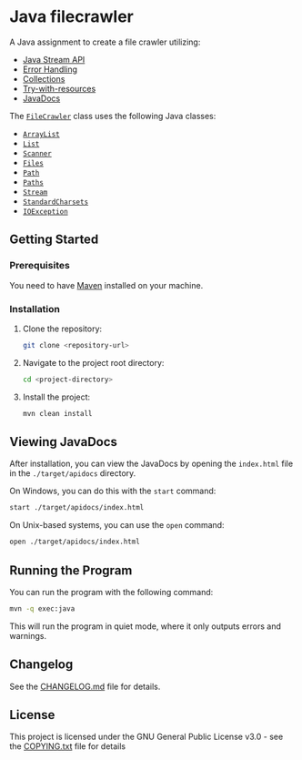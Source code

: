 # Java filecrawler

A Java assignment to create a file crawler utilizing:
- [Java Stream API](https://www.baeldung.com/java-8-streams)
- [Error Handling](https://www.baeldung.com/java-exceptions)
- [Collections](https://www.baeldung.com/java-collections)
- [Try-with-resources](https://www.baeldung.com/java-try-with-resources)
- [JavaDocs](https://www.baeldung.com/javadoc)

The [`FileCrawler`](./src/main/java/com/example/FileCrawler.java) class uses the following Java classes:

- [`ArrayList`](https://docs.oracle.com/javase/8/docs/api/java/util/ArrayList.html)
- [`List`](https://docs.oracle.com/javase/8/docs/api/java/util/List.html)
- [`Scanner`](https://docs.oracle.com/javase/8/docs/api/java/util/Scanner.html)
- [`Files`](https://docs.oracle.com/javase/8/docs/api/java/nio/file/Files.html)
- [`Path`](https://docs.oracle.com/javase/8/docs/api/java/nio/file/Path.html)
- [`Paths`](https://docs.oracle.com/javase/8/docs/api/java/nio/file/Paths.html)
- [`Stream`](https://docs.oracle.com/javase/8/docs/api/java/util/stream/Stream.html)
- [`StandardCharsets`](https://docs.oracle.com/javase/8/docs/api/java/nio/charset/StandardCharsets.html)
- [`IOException`](https://docs.oracle.com/javase/8/docs/api/java/io/IOException.html)

## Getting Started

### Prerequisites

You need to have [Maven](https://maven.apache.org/download.cgi) installed on your machine.

### Installation

1. Clone the repository:
    ```bash
    git clone <repository-url>
    ```
2. Navigate to the project root directory:
    ```bash
    cd <project-directory>
    ```
3. Install the project:
    ```bash
    mvn clean install
    ```

## Viewing JavaDocs

After installation, you can view the JavaDocs by opening the `index.html` file in the `./target/apidocs` directory.

On Windows, you can do this with the `start` command:
```bash
start ./target/apidocs/index.html
```

On Unix-based systems, you can use the `open` command:
```bash
open ./target/apidocs/index.html
```

## Running the Program

You can run the program with the following command:
```bash
mvn -q exec:java
```

This will run the program in quiet mode, where it only outputs errors and warnings.

## Changelog

See the [CHANGELOG.md](CHANGELOG.md) file for details.

## License

This project is licensed under the GNU General Public License v3.0 - see the [COPYING.txt](COPYING.txt) file for details

